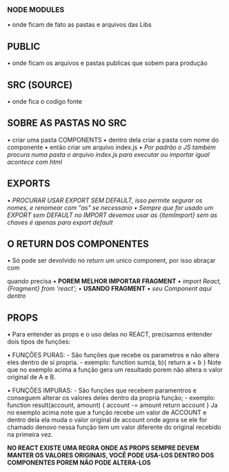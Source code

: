 ### NODE MODULES

• onde ficam de fato as pastas e arquivos das Libs

## PUBLIC

• onde ficam os arquivos e pastas publicas que sobem para produção

## SRC (SOURCE)

• onde fica o codigo fonte

## SOBRE AS PASTAS NO SRC

• criar uma pasta COMPONENTS
• dentro dela criar a pasta com nome do componente
• então criar um arquivo index.js
*• Por padrão o JS também procura numa pasta o arquivo index.js para executar ou importar igual acontece com html*

## EXPORTS

*• PROCURAR USAR EXPORT SEM DEFAULT, isso permite segurar os nomes, e renomear com "as" se necessario*
*• Sempre que for usado um EXPORT sem DEFAULT no IMPORT devemos usar as {itemImport} sem as chaves é apenas para export default*

## O RETURN DOS COMPONENTES

• Só pode ser devolvido no *return* um unico component, por isso abraçar com <Div> quando precisa
• **POREM MELHOR IMPORTAR FRAGMENT**
• *import React, {Fragment} from 'react';*
• **USANDO FRAGMENT**
• *<Fragment>seu Component aqui dentro</Fragment>*

## PROPS

• Para entender as props e o uso delas no REACT, precisamos entender dois tipos de funções:

• FUNÇÕES PURAS:
    - São funções que recebe os parametros e não altera eles dentro de sí propria.
    - exemplo:
        function sum(a, b){
            return a + b
        }
Note que no exemplo acima a função gera um resultado porem não altera o valor original de A e B.


• FUNÇÕES IMPURAS:
    - São funções que recebem paramentros e conseguem alterar os valores deles dentro da propria função;
    - exemplo:
        function result(account, amount) {
            account -= amount
            return account
        }
Ja no exemplo acima note que a função recebe um valor de ACCOUNT e dentro dela ela muda o valor original de account onde agora se ele for chamado denovo nessa função tem um valor diferente do original recebido na primeira vez. 

**NO REACT EXISTE UMA REGRA ONDE AS PROPS SEMPRE DEVEM MANTER OS VALORES ORIGINAIS, VOCÊ PODE USA-LOS DENTRO DOS COMPONENTES POREM NÃO PODE ALTERA-LOS**



